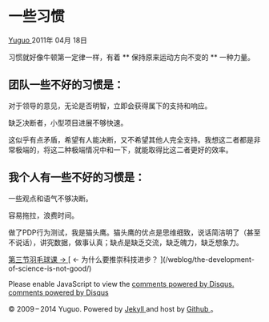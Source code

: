 #  一些习惯

[ Yuguo ](http://yuguo.us) 2011年 04月 18日

习惯就好像牛顿第一定律一样，有着 ** 保持原来运动方向不变的 ** 一种力量。

##  团队一些不好的习惯是：

对于领导的意见，无论是否明智，立即会获得属下的支持和响应。

缺乏决断者，小型项目进展不够快速。

这似乎有点矛盾，希望有人能决断，又不希望其他人完全支持。我想这二者都是非常极端的，将这二种极端情况中和一下，就能取得比这二者更好的效率。

##  我个人有一些不好的习惯是：

一些观点和语气不够决断。

容易拖拉，浪费时间。

做了PDP行为测试，我是猫头鹰。猫头鹰的优点是思维细致，说话简洁明了（甚至不说话），讲究数据，做事认真；缺点是缺乏交流，缺乏魄力，缺乏想象力。

[ 第三节羽毛球课 → ](/weblog/badminton-3/) [ ← 为什么要推崇科技进步？ ](/weblog/the-development-
of-science-is-not-good/)

Please enable JavaScript to view the [ comments powered by Disqus.
](http://disqus.com/?ref_noscript) [ comments powered by  Disqus
](http://disqus.com)

© 2009 – 2014 Yuguo. Powered by [ Jekyll ](https://github.com/mojombo/jekyll)
and host by [ Github ](https://github.com/yuguo) 。

